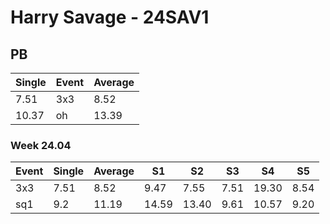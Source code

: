 # Harry Savage - 24SAV1

## PB
|Single|Event|Average|
|----|----|----|
|7.51|3x3|8.52|
|10.37|oh|13.39|
### Week 24.04
|Event|Single|Average|S1|S2|S3|S4|S5|
|-----|-------|------|--|--|--|--|--|
|3x3|7.51|8.52|9.47|7.55|7.51|19.30|8.54|
|sq1|9.2|11.19|14.59|13.40|9.61|10.57|9.20|
